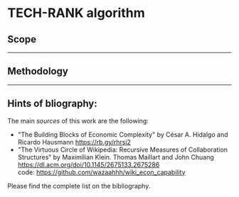# TECH-RANK algorithm

## Scope

------
## Methodology


------
## Hints of bliography:
The main *sources* of this work are the following:
- "The Building Blocks of Economic Complexity" by César A. Hidalgo and Ricardo Hausmann
https://rb.gy/rhrsi2
- "The Virtuous Circle of Wikipedia: Recursive Measures of Collaboration Structures" by Maximilian Klein. Thomas Maillart and John Chuang
https://dl.acm.org/doi/10.1145/2675133.2675286 \
code: https://github.com/wazaahhh/wiki_econ_capability

Please find the complete list on the bibliography. 

